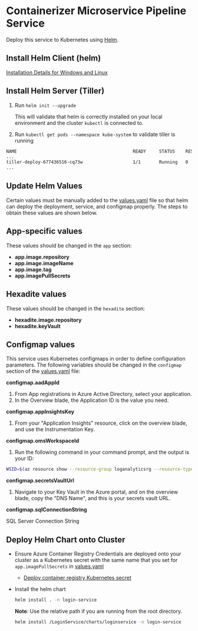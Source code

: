 # Containerizer Microservice Pipeline Service

Deploy this service to Kubernetes using [Helm](https://helm.sh/).

## Install Helm Client (helm)

[Installation Details for Windows and Linux](https://docs.helm.sh/using_helm/#installing-helm)

## Install Helm Server (Tiller)

1. Run ```helm init --upgrade```

    This will validate that helm is correctly installed on your local environment and the cluster ```kubectl``` is connected to.
2. Run ```kubectl get pods --namespace kube-system``` to validate tiller is running

```bash
NAME                                            READY     STATUS    RESTARTS   AGE
...
tiller-deploy-677436516-cq73w                   1/1       Running   0          21h
...
```

## Update Helm Values

Certain values must be manually added to the [values.yaml](values.yaml) file so that helm can deploy the deployment, service, and configmap properly. The steps to obtain these values are shown below.

## App-specific values

These values should be changed in the ```app``` section:

- **app.image.repository**
- **app.image.imageName**
- **app.image.tag**
- **app.imagePullSecrets**

## Hexadite values

These values should be changed in the ```hexadite``` section:

- **hexadite.image.repository**
- **hexadite.keyVault**

## Configmap values

This service uses Kubernetes configmaps in order to define configuration parameters. The following variables should be changed in the ```configmap``` section of the [values.yaml](values.yaml) file:

**configmap.aadAppId**

1. From App registrations in Azure Active Directory, select your application.
2. In the Overview blade, the Application ID is the value you need.
  
**configmap.appInsightsKey**

1. From your "Application Insights" resource, click on the overview blade, and use the Instrumentation Key.
  
**configmap.omsWorkspaceId**

1. Run the following command in your command prompt, and the output is your ID:

```bash
WSID=$(az resource show --resource-group loganalyticsrg --resource-type Microsoft.OperationalInsights/workspaces --name containerized-loganalyticsWS | grep customerId | sed -e 's/.*://')
```

**configmap.secretsVaultUrl**

1. Navigate to your Key Vault in the Azure portal, and on the overview blade, copy the "DNS Name", and this is your secrets vault URL.

**configmap.sqlConnectionString**

SQL Server Connection String

## Deploy Helm Chart onto Cluster

- Ensure Azure Container Registry Credentials are deployed onto your cluster as a Kubernetes secret with the same name that you set for ```app.imagePullSecrets``` in [values.yaml](values.yaml)

  - [Deploy container registry Kubernetes secret](https://kubernetes-v1-4.github.io/docs/user-guide/kubectl/kubectl_create_secret_docker-registry/)

- Install the helm chart
    ```bash
    helm install . -n login-service
    ```
    **Note**: Use the relative path if you are running from the root directory.
    ```bash
    helm install /LoginService/charts/loginservice -n login-service
    ```
